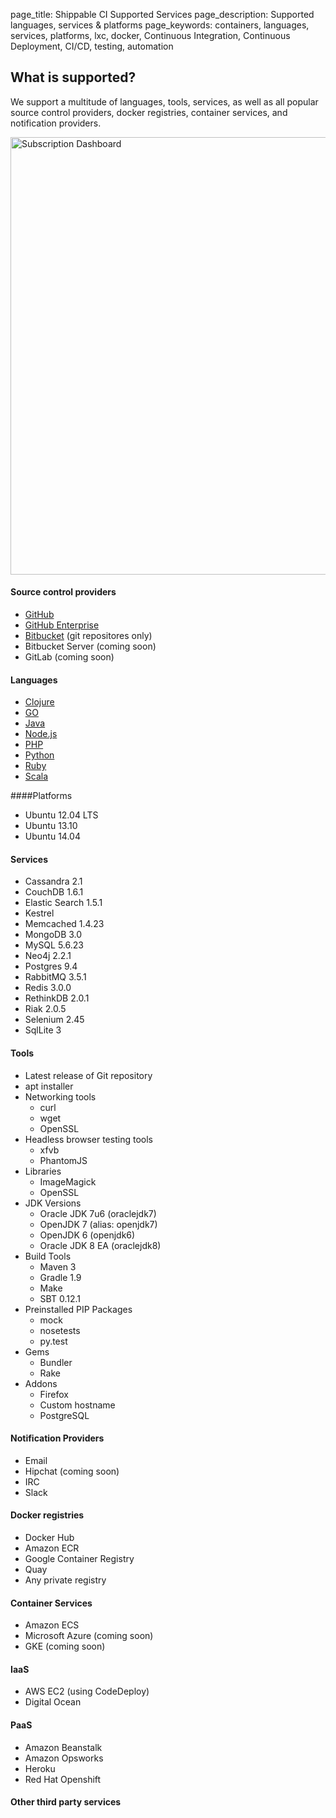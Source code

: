 page_title: Shippable CI Supported Services
page_description: Supported languages, services & platforms
page_keywords: containers, languages, services, platforms, lxc, docker, Continuous Integration, Continuous Deployment, CI/CD, testing, automation

## What is supported?

We support a multitude of languages, tools, services, as well as all popular source control providers, docker registries, container services, and notification providers.

<img src="../images/shippable_end2end.png" alt="Subscription Dashboard" style="width:700px;"/>


#### Source control providers
-  [GitHub](www.github.con)
-  [GitHub Enterprise](enterprise.github.com)
-  [Bitbucket](www.bitbucket.org) (git repositores only)
-   Bitbucket Server (coming soon)
-   GitLab (coming soon)

#### Languages

-  [Clojure](languages/#clojure)
-  [GO](languages/#go)
-  [Java](languages/#java)
-  [Node.js](languages/#node)
-  [PHP](languages/#php)
-  [Python](languages/#python)
-  [Ruby](languages/#ruby)
-  [Scala](languages/#scala)

####Platforms
-  Ubuntu 12.04 LTS
-  Ubuntu 13.10
-  Ubuntu 14.04

#### Services
-  Cassandra 2.1
-  CouchDB 1.6.1
-  Elastic Search 1.5.1
-  Kestrel 
-  Memcached 1.4.23
-  MongoDB 3.0
-  MySQL 5.6.23
-  Neo4j 2.2.1
-  Postgres 9.4
-  RabbitMQ 3.5.1
-  Redis 3.0.0
-  RethinkDB 2.0.1
-  Riak 2.0.5
-  Selenium 2.45
-  SqlLite 3

#### Tools
-   Latest release of Git repository
-   apt installer
-   Networking tools
    -   curl
    -   wget
    -   OpenSSL
-   Headless browser testing tools
    -   xfvb
    -   PhantomJS
-   Libraries
    -   ImageMagick
    -   OpenSSL
-   JDK Versions
    -   Oracle JDK 7u6 (oraclejdk7)
    -   OpenJDK 7 (alias: openjdk7)
    -   OpenJDK 6 (openjdk6)
    -   Oracle JDK 8 EA (oraclejdk8)
-   Build Tools
    -   Maven 3
    -   Gradle 1.9
    -   Make
    -   SBT 0.12.1
-   Preinstalled PIP Packages
    -   mock
    -   nosetests
    -   py.test
-   Gems
    -   Bundler
    -   Rake
-   Addons
    -   Firefox
    -   Custom hostname
    -   PostgreSQL


#### Notification Providers
- Email
- Hipchat (coming soon)
- IRC
- Slack

#### Docker registries
- Docker Hub
- Amazon ECR
- Google Container Registry
- Quay
- Any private registry

#### Container Services
- Amazon ECS
- Microsoft Azure (coming soon)
- GKE (coming soon)

#### IaaS
- AWS EC2 (using CodeDeploy)
- Digital Ocean

#### PaaS
- Amazon Beanstalk
- Amazon Opsworks
- Heroku
- Red Hat Openshift

#### Other third party services
